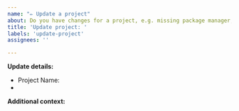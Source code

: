 ```yaml
---
name: "✏️ Update a project"
about: Do you have changes for a project, e.g. missing package manager, wrong license or category?
title: 'Update project: '
labels: 'update-project'
assignees: ''

---
```


**Update details:**

<!--- 
Please state the project name that this update is referring to and list all information or metadata that needs to be changed, added or removed. This might include the license, package managers, github url, description, and any other available property.
-->

- Project Name:
- <!--- State all information that needs to be updated. -->

**Additional context:**

<!-- Add any other context or additional information about why this change is important. -->

